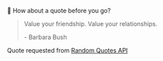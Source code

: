 📣 How about a quote before you go?

> Value your friendship. Value your relationships.
>
> <p>- Barbara Bush</p>

Quote requested from [Random Quotes API](https://github.com/lukePeavey/quotable)
